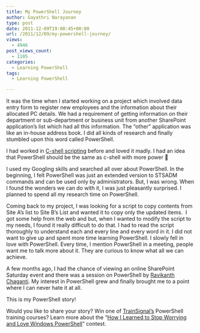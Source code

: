 ```yaml
---
title: My PowerShell Journey
author: Gayathri Narayanan
type: post
date: 2011-12-09T19:00:45+00:00
url: /2011/12/09/my-powershell-journey/
views:
  - 4946
post_views_count:
  - 1105
categories:
  - Learning PowerShell
tags:
  - Learning PowerShell

---
```

It was the time when I started working on a project which involved data entry form to register new employees and the information about their allocated PC details. We had a requirement of getting information on their department or sub-department or business unit from another SharePoint application&#8217;s list which had all this information. The “other” application was like an in-house address book. I did all kinds of research and finally stumbled upon this word called PowerShell.

I had worked in [C-shell scripting][1] before and loved it madly. I had an idea that PowerShell should be the same as c-shell with more power 🙂

I used my Googling skills and searched all over about PowerShell. In the beginning, I felt PowerShell was just an extended version to STSADM commands and can be used only by administrators. But, I was wrong. When I found the wonders we can do with it, I was just pleasantly surprised. I planned to spend all my research time on PowerShell.

Coming back to my project, I was looking for a script to copy contents from Site A&#8217;s list to Site B&#8217;s List and wanted it to copy only the updated items.  I got some help from the web and but, when I wanted to modify the script to my needs, I found it really difficult to do that. I had to read the script thoroughly to understand each and every line and every word in it. I did not want to give up and spent more time learning PowerShell. I slowly fell in love with PowerShell. Every time, I mention PowerShell in a meeting, people want me to talk more about it. They are curious to know what all we can achieve.

A few months ago, I had the chance of viewing an online SharePoint Saturday event and there was a session on PowerShell by [Ravikanth Chaganti][2]. My interest in PowerShell grew and finally brought me to a point where I can never hate it at all.

This is my PowerShell story!

Would you like to share your story? Win one of [TrainSignal’s][3] PowerShell training courses? Learn more about the “[How I Learned to Stop Worrying and Love Windows PowerShell][4]” contest.

[1]: http://en.wikibooks.org/wiki/C_Shell_Scripting
[2]: http://www.ravichaganti.com/blog
[3]: http://www.trainsignal.com/default.aspx
[4]: ../2011/11/29/call-for-writers-share-your-experiences-and-help-new-users/